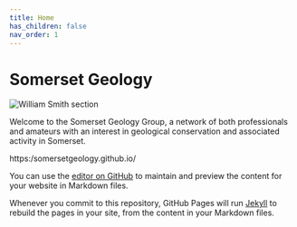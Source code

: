 ```yaml
---
title: Home
has_children: false
nav_order: 1
---
```

# Somerset Geology
![William Smith section](https://somersetgeology.github.io/assets/images/TauntonStallbridge.png)

Welcome to the Somerset Geology Group, a network of both professionals and amateurs with an interest in geological conservation and associated activity in Somerset. 

https:/somersetgeology.github.io/

You can use the [editor on GitHub](https://github.com/pmarsceill/test-jtd/edit/master/README.md) to maintain and preview the content for your website in Markdown files.

Whenever you commit to this repository, GitHub Pages will run [Jekyll](https://jekyllrb.com/) to rebuild the pages in your site, from the content in your Markdown files.

